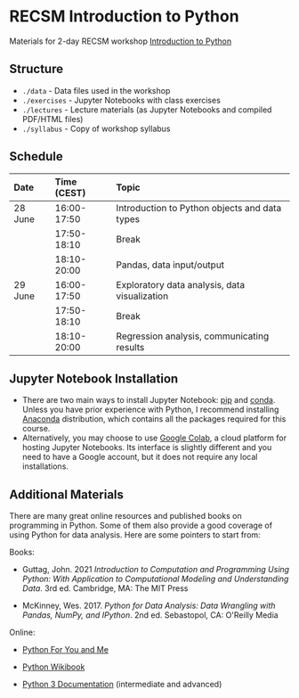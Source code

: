 # RECSM Introduction to Python

Materials for 2-day RECSM workshop [Introduction to Python](https://eventum.upf.edu/64915/section/30365/recsm-summer-methods-school-2021.html)

## Structure

- `./data` - Data files used in the workshop
- `./exercises` - Jupyter Notebooks with class exercises
- `./lectures` - Lecture materials (as Jupyter Notebooks and compiled PDF/HTML files)
- `./syllabus` - Copy of workshop syllabus

## Schedule

| Date    | Time (CEST)   | Topic                                         |
|:--------|:--------------|:----------------------------------------------|
| 28 June | 16:00-17:50   | Introduction to Python objects and data types |
|         | 17:50-18:10   | Break                                         |
|         | 18:10-20:00   | Pandas, data input/output                     |
| 29 June | 16:00-17:50   | Exploratory data analysis, data visualization |
|         | 17:50-18:10   | Break                                         |
|         | 18:10-20:00   | Regression analysis, communicating results    |

## Jupyter Notebook Installation

- There are two main ways to install Jupyter Notebook: [pip](https://jupyter.readthedocs.io/en/latest/install/notebook-classic.html#alternative-for-experienced-python-users-installing-jupyter-with-pip) and [conda](https://jupyter.readthedocs.io/en/latest/install/notebook-classic.html#installing-jupyter-using-anaconda-and-conda). Unless you have prior experience with Python, I recommend installing [Anaconda](https://www.anaconda.com/products/individual) distribution, which contains all the packages required for this course.
- Alternatively, you may choose to use [Google Colab](https://colab.research.google.com/notebooks/intro.ipynb), a cloud platform for hosting Jupyter Notebooks. Its interface is slightly different and you need to have a Google account, but it does not require any local installations.

## Additional Materials

There are many great online resources and published books on programming in Python. Some of them also provide a good coverage of using Python for data analysis. Here are some pointers to start from:

Books:

- Guttag, John. 2021 *Introduction to Computation and Programming Using Python: With Application to Computational Modeling and Understanding Data*. 3rd ed. Cambridge, MA: The MIT Press

- McKinney, Wes. 2017. *Python for Data Analysis: Data Wrangling with Pandas, NumPy, and IPython*. 2nd ed. Sebastopol, CA: O'Reilly Media

Online:

- [Python For You and Me](https://pymbook.readthedocs.io/en/latest/)

- [Python Wikibook](https://en.wikibooks.org/wiki/Python_Programming)

- [Python 3 Documentation](https://docs.python.org/3/) (intermediate and advanced)
